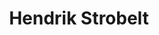 ---
layout: team-member
first_name: Hendrik
last_name: Strobelt
title: "Hendrik Strobelt"
key: strobelt
permalink: /persons/strobelt/
role: alumniOld
email: hendrik@strobelt.com
image: /assets/images/team/strobelt.jpg
organization: Harvard University
position: Postdoctoral Research Associate
website: http://hendrik.strobelt.com
---